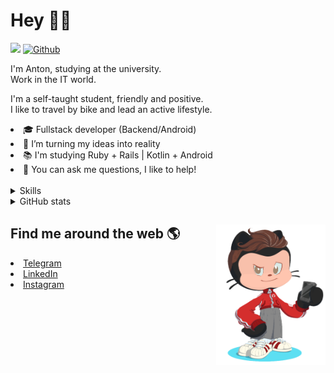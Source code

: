 # Hey 👋🏻 

![](https://komarev.com/ghpvc/?username=your-github-HarshBarash&color=grey) [![Github](https://img.shields.io/github/followers/HarshBarash?label=Follow&style=social)](https://github.com/HarshBarash)

I'm Anton, studying at the university. <br/>
Work in the IT world. 

I'm a self-taught student, friendly and positive. <br />
I like to travel by bike and lead an active lifestyle.

   <li>🎓 Fullstack developer (Backend/Android) </li>
   <li>🎯 I’m turning my ideas into reality </li>
   <li>📚 I'm studying Ruby + Rails | Kotlin + Android </li>
   <li>💬 You can ask me questions, I like to help! </li>

<br/>


<details>
    <summary> Skills </summary>
   <p>
      <br/>
      <img src="https://img.shields.io/badge/Ruby_on_Rails-CC0000?style=for-the-badge&logo=ruby-on-            rails&logoColor=white" />
      <img src="https://img.shields.io/badge/Ruby-CC342D?style=for-the-badge&logo=ruby&logoColor=white" />
      <img src="https://img.shields.io/badge/Bootstrap-563D7C?style=for-the-badge&logo=bootstrap&logoColor=white" />
      <img src="https://img.shields.io/badge/PostgreSQL-316192?style=for-the-badge&logo=postgresql&logoColor=white" />
      <img src="https://img.shields.io/badge/SQLite-07405E?style=for-the-badge&logo=sqlite&logoColor=white" />
      <img src="https://img.shields.io/badge/Heroku-430098?style=for-the-badge&logo=heroku&logoColor=white"/>
      <img src="https://img.shields.io/badge/GitHub-100000?style=for-the-badge&logo=github&logoColor=white" />
      <br/>
      <img src="https://img.shields.io/badge/Android-3DDC84?style=for-the-badge&logo=android&logoColor=white" />
      <img src="https://img.shields.io/badge/Kotlin-0095D5?&style=for-the-badge&logo=kotlin&logoColor=white" />
      <img src="https://img.shields.io/badge/Java-ED8B00?style=for-the-badge&logo=java&logoColor=white" />
      <img src="https://img.shields.io/badge/Figma-F24E1E?style=for-the-badge&logo=figma&logoColor=white" />
      <img src="https://img.shields.io/badge/firebase-ffca28?style=for-the-badge&logo=firebase&logoColor=black" />
      <img src="https://img.shields.io/badge/Python-FFD43B?style=for-the-badge&logo=python&logoColor=darkgreen" />
      <img src="https://img.shields.io/badge/Trello-0052CC?style=for-the-badge&logo=trello&logoColor=white" />
      <img src="https://img.shields.io/badge/Ubuntu-E95420?style=for-the-badge&logo=ubuntu&logoColor=white" />

   </details>


<details>
    <summary> GitHub stats</summary>
    <br />
   
<!--START_SECTION:waka-->
**🐱 My GitHub Data** 

> 🏆 177 Contributions in the Year 2022
 > 
> 📦 286.5 kB Used in GitHub's Storage 
 > 
> 🚫 Not Opted to Hire
 > 
> 📜 18 Public Repositories 
 > 
> 🔑 21 Private Repositories  
 > 
**I'm an Early 🐤** 

```text
🌞 Morning    121 commits    █████░░░░░░░░░░░░░░░░░░░░   21.49% 
🌆 Daytime    172 commits    ███████░░░░░░░░░░░░░░░░░░   30.55% 
🌃 Evening    240 commits    ██████████░░░░░░░░░░░░░░░   42.63% 
🌙 Night      30 commits     █░░░░░░░░░░░░░░░░░░░░░░░░   5.33%

```
📅 **I'm Most Productive on Friday** 

```text
Monday       53 commits     ██░░░░░░░░░░░░░░░░░░░░░░░   9.41% 
Tuesday      85 commits     ███░░░░░░░░░░░░░░░░░░░░░░   15.1% 
Wednesday    69 commits     ███░░░░░░░░░░░░░░░░░░░░░░   12.26% 
Thursday     68 commits     ███░░░░░░░░░░░░░░░░░░░░░░   12.08% 
Friday       128 commits    █████░░░░░░░░░░░░░░░░░░░░   22.74% 
Saturday     86 commits     ███░░░░░░░░░░░░░░░░░░░░░░   15.28% 
Sunday       74 commits     ███░░░░░░░░░░░░░░░░░░░░░░   13.14%

```


📊 **This Week I Spent My Time On** 

```text
⌚︎ Time Zone: Europe/Moscow

💬 Programming Languages: 
Ruby                     17 hrs 12 mins      █████████░░░░░░░░░░░░░░░░   38.41% 
Kotlin                   10 hrs 44 mins      ██████░░░░░░░░░░░░░░░░░░░   23.97% 
ERB                      4 hrs 49 mins       ██░░░░░░░░░░░░░░░░░░░░░░░   10.79% 
XML                      4 hrs 4 mins        ██░░░░░░░░░░░░░░░░░░░░░░░   9.11% 
JavaScript               2 hrs 2 mins        █░░░░░░░░░░░░░░░░░░░░░░░░   4.57%

🔥 Editors: 
RubyMine                 29 hrs 2 mins       ████████████████░░░░░░░░░   64.84% 
Android Studio           15 hrs 45 mins      ████████░░░░░░░░░░░░░░░░░   35.16%

💻 Operating System: 
Linux                    44 hrs 47 mins      █████████████████████████   100.0%

```

**I Mostly Code in Ruby** 

```text
Ruby                     14 repos            █████████░░░░░░░░░░░░░░░░   37.84% 
Kotlin                   10 repos            ██████░░░░░░░░░░░░░░░░░░░   27.03% 
Java                     7 repos             ████░░░░░░░░░░░░░░░░░░░░░   18.92% 
JavaScript               4 repos             ██░░░░░░░░░░░░░░░░░░░░░░░   10.81% 
Python                   2 repos             █░░░░░░░░░░░░░░░░░░░░░░░░   5.41%

```



 Last Updated on 29/01/2022 16:14:10 UTC
<!--END_SECTION:waka-->
   
<!--    <p align="center">
        <img src="https://github-profile-trophy.vercel.app/?username=HarshBarash&theme=darkhub&margin-w=15" alt="Trophies GitHub" />
    </p>
 -->
   
</details>

## Find me around the web 🌎 <a href="https://github.com//HarshBarash"><img align="right" width="175" height="225" src="https://github.com/HarshBarash/HarshBarash/blob/master/app/assets/images/antonbaranov.png"></a>
<li> <a href="https://t.me/HarshBarash"> Telegram </a> </li>
<li> <a href="https://linkedin.com/in/HarshBarash"> LinkedIn </a> </li>
<li> <a href="https://www.instagram.com/harsh.barash/"> Instagram </a> </li>
